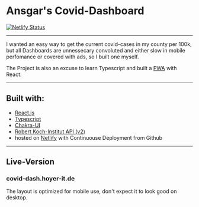 # Ansgar's Covid-Dashboard

[![Netlify Status](https://api.netlify.com/api/v1/badges/f85b7b9e-f59c-4ec1-8285-aa831c050e4c/deploy-status)](https://app.netlify.com/sites/friendly-kalam-0a9c03/deploys)

---

I wanted an easy way to get the current covid-cases in my county per 100k, but all Dashboards are unnessecary convoluted and either slow in mobile perfomance or covered with ads, so I built one myself.

The Project is also an excuse to learn Typescript and built a [PWA](https://developer.mozilla.org/en-US/docs/Web/Progressive_web_apps) with React.

---

## Built with:

- [React.js](reactjs.org)
- [Typescript](https://www.typescriptlang.org/)
- [Chakra-UI](https://chakra-ui.com/)
- [Robert Koch-Institut API (v2)](https://github.com/marlon360/rki-covid-api)
- hosted on [Netlify](netlify.com) with Continuouse Deployment from Github

---

## Live-Version

### covid-dash.hoyer-it.de

The layout is optimized for mobile use, don't expect it to look good on desktop.

